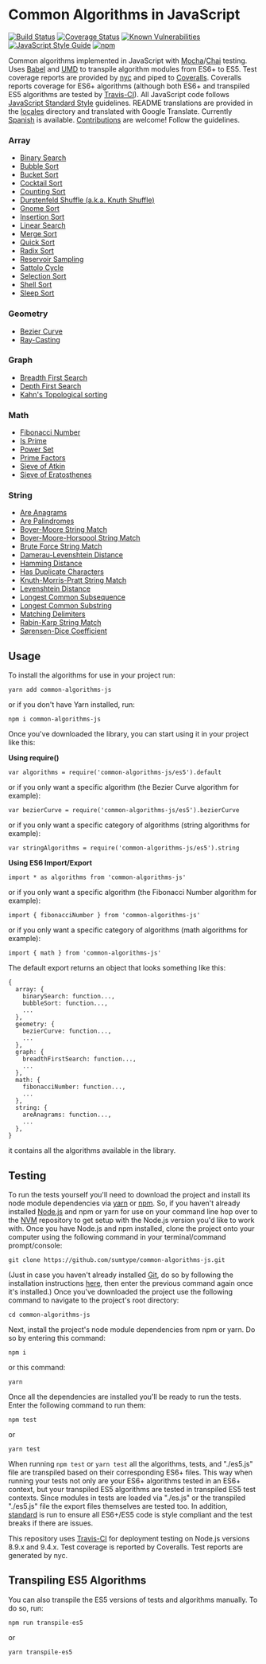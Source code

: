# Common Algorithms in JavaScript

[![Build Status](https://travis-ci.org/sumtype/common-algorithms-js.svg?branch=master)](https://travis-ci.org/sumtype/common-algorithms-js) [![Coverage Status](https://coveralls.io/repos/github/sumtype/common-algorithms-js/badge.svg?branch=master)](https://coveralls.io/github/sumtype/common-algorithms-js?branch=master) [![Known Vulnerabilities](https://snyk.io/test/github/sumtype/common-algorithms-js/badge.svg)](https://snyk.io/test/github/sumtype/common-algorithms-js) [![JavaScript Style Guide](https://img.shields.io/badge/code_style-standard-brightgreen.svg)](https://standardjs.com) [![npm](https://img.shields.io/npm/dt/common-algorithms-js.svg)](https://www.npmjs.com/package/common-algorithms-js)

Common algorithms implemented in JavaScript with [Mocha](https://mochajs.org/)/[Chai](http://chaijs.com/) testing.  Uses [Babel](https://babeljs.io/) and [UMD](https://github.com/umdjs/umd) to transpile algorithm modules from ES6+ to ES5.  Test coverage reports are provided by [nyc](https://github.com/istanbuljs/nyc) and piped to [Coveralls](https://coveralls.io/github/sumtype/common-algorithms-js?branch=master).  Coveralls reports coverage for ES6+ algorithms (although both ES6+ and transpiled ES5 algorithms are tested by [Travis-CI](https://travis-ci.org/sumtype/common-algorithms-js)).  All JavaScript code follows [JavaScript Standard Style](https://standardjs.com/) guidelines.  README translations are provided in the [locales](https://github.com/sumtype/common-algorithms-js/tree/master/locales) directory and translated with Google Translate.  Currently [Spanish](https://github.com/sumtype/common-algorithms-js/tree/master/locales/es) is available.  [Contributions](https://github.com/sumtype/common-algorithms-js/blob/master/CONTRIBUTING.md) are welcome!  Follow the guidelines.

### Array

* [Binary Search](https://github.com/sumtype/common-algorithms-js/blob/master/algorithms/es/binarySearch.js)
* [Bubble Sort](https://github.com/sumtype/common-algorithms-js/blob/master/algorithms/es/bubbleSort.js)
* [Bucket Sort](https://github.com/sumtype/common-algorithms-js/blob/master/algorithms/es/bucketSort.js)
* [Cocktail Sort](https://github.com/sumtype/common-algorithms-js/blob/master/algorithms/es/cocktailSort.js)
* [Counting Sort](https://github.com/sumtype/common-algorithms-js/blob/master/algorithms/es/countingSort.js)
* [Durstenfeld Shuffle (a.k.a. Knuth Shuffle)](https://github.com/sumtype/common-algorithms-js/blob/master/algorithms/es/durstenfeldShuffle.js)
* [Gnome Sort](https://github.com/sumtype/common-algorithms-js/blob/master/algorithms/es/gnomeSort.js)
* [Insertion Sort](https://github.com/sumtype/common-algorithms-js/blob/master/algorithms/es/insertionSort.js)
* [Linear Search](https://github.com/sumtype/common-algorithms-js/blob/master/algorithms/es/linearSearch.js)
* [Merge Sort](https://github.com/sumtype/common-algorithms-js/blob/master/algorithms/es/mergeSort.js)
* [Quick Sort](https://github.com/sumtype/common-algorithms-js/blob/master/algorithms/es/quickSort.js)
* [Radix Sort](https://github.com/sumtype/common-algorithms-js/blob/master/algorithms/es/radixSort.js)
* [Reservoir Sampling](https://github.com/sumtype/common-algorithms-js/blob/master/algorithms/es/reservoirSampling.js)
* [Sattolo Cycle](https://github.com/sumtype/common-algorithms-js/blob/master/algorithms/es/sattoloCycle.js)
* [Selection Sort](https://github.com/sumtype/common-algorithms-js/blob/master/algorithms/es/selectionSort.js)
* [Shell Sort](https://github.com/sumtype/common-algorithms-js/blob/master/algorithms/es/shellSort.js)
* [Sleep Sort](https://github.com/sumtype/common-algorithms-js/blob/master/algorithms/es/sleepSort.js)

### Geometry

* [Bezier Curve](https://github.com/sumtype/common-algorithms-js/blob/master/algorithms/es/bezierCurve.js)
* [Ray-Casting](https://github.com/sumtype/common-algorithms-js/blob/master/algorithms/es/rayCasting.js)

### Graph

* [Breadth First Search](https://github.com/sumtype/common-algorithms-js/blob/master/algorithms/es/breadthFirstSearch.js)
* [Depth First Search](https://github.com/sumtype/common-algorithms-js/blob/master/algorithms/es/depthFirstSearch.js)
* [Kahn's Topological sorting](https://github.com/sumtype/common-algorithms-js/blob/master/algorithms/es/kahnTopologicalSort.js)

### Math

* [Fibonacci Number](https://github.com/sumtype/common-algorithms-js/blob/master/algorithms/es/fibonacciNumber.js)
* [Is Prime](https://github.com/sumtype/common-algorithms-js/blob/master/algorithms/es/isPrime.js)
* [Power Set](https://github.com/sumtype/common-algorithms-js/blob/master/algorithms/es/powerSet.js)
* [Prime Factors](https://github.com/sumtype/common-algorithms-js/blob/master/algorithms/es/primeFactors.js)
* [Sieve of Atkin](https://github.com/sumtype/common-algorithms-js/blob/master/algorithms/es/sieveOfAtkin.js)
* [Sieve of Eratosthenes](https://github.com/sumtype/common-algorithms-js/blob/master/algorithms/es/sieveOfEratosthenes.js)

### String

* [Are Anagrams](https://github.com/sumtype/common-algorithms-js/blob/master/algorithms/es/areAnagrams.js)
* [Are Palindromes](https://github.com/sumtype/common-algorithms-js/blob/master/algorithms/es/arePalindromes.js)
* [Boyer-Moore String Match](https://github.com/sumtype/common-algorithms-js/blob/master/algorithms/es/boyerMooreStringMatch.js)
* [Boyer-Moore-Horspool String Match](https://github.com/sumtype/common-algorithms-js/blob/master/algorithms/es/boyerMooreHorspoolStringMatch.js)
* [Brute Force String Match](https://github.com/sumtype/common-algorithms-js/blob/master/algorithms/es/bruteForceStringMatch.js)
* [Damerau-Levenshtein Distance](https://github.com/sumtype/common-algorithms-js/blob/master/algorithms/es/damerauLevenshteinDistance.js)
* [Hamming Distance](https://github.com/sumtype/common-algorithms-js/blob/master/algorithms/es/hammingDistance.js)
* [Has Duplicate Characters](https://github.com/sumtype/common-algorithms-js/blob/master/algorithms/es/hasDuplicateCharacters.js)
* [Knuth-Morris-Pratt String Match](https://github.com/sumtype/common-algorithms-js/blob/master/algorithms/es/knuthMorrisPrattStringMatch.js)
* [Levenshtein Distance](https://github.com/sumtype/common-algorithms-js/blob/master/algorithms/es/levenshteinDistance.js)
* [Longest Common Subsequence](https://github.com/sumtype/common-algorithms-js/blob/master/algorithms/es/longestCommonSubsequence.js)
* [Longest Common Substring](https://github.com/sumtype/common-algorithms-js/blob/master/algorithms/es/longestCommonSubstring.js)
* [Matching Delimiters](https://github.com/sumtype/common-algorithms-js/blob/master/algorithms/es/matchingDelimiters.js)
* [Rabin-Karp String Match](https://github.com/sumtype/common-algorithms-js/blob/master/algorithms/es/rabinKarpStringMatch.js)
* [Sørensen-Dice Coefficient](https://github.com/sumtype/common-algorithms-js/blob/master/algorithms/es/sorensenDiceCoefficient.js)

## Usage

To install the algorithms for use in your project run:

`yarn add common-algorithms-js`

or if you don't have Yarn installed, run:

`npm i common-algorithms-js`

Once you've downloaded the library, you can start using it in your project like this:

**Using require()**

`var algorithms = require('common-algorithms-js/es5').default`

or if you only want a specific algorithm (the Bezier Curve algorithm for example):

`var bezierCurve = require('common-algorithms-js/es5').bezierCurve`

or if you only want a specific category of algorithms (string algorithms for example):

`var stringAlgorithms = require('common-algorithms-js/es5').string`

**Using ES6 Import/Export**

`import * as algorithms from 'common-algorithms-js'`

or if you only want a specific algorithm (the Fibonacci Number algorithm for example):

`import { fibonacciNumber } from 'common-algorithms-js'`

or if you only want a specific category of algorithms (math algorithms for example):

`import { math } from 'common-algorithms-js'`

The default export returns an object that looks something like this:

```
{
  array: {
    binarySearch: function...,
    bubbleSort: function...,
    ...
  },
  geometry: {
    bezierCurve: function...,
    ...
  },
  graph: {
    breadthFirstSearch: function...,
    ...
  },
  math: {
    fibonacciNumber: function...,
    ...
  },
  string: {
    areAnagrams: function...,
    ...
  },
}
```

it contains all the algorithms available in the library.

## Testing

To run the tests yourself you'll need to download the project and install its node module dependencies via [yarn](https://yarnpkg.com/en/) or [npm](https://www.npmjs.com/).  So, if you haven't already installed [Node.js](https://nodejs.org/) and npm or yarn for use on your command line hop over to the [NVM](https://github.com/creationix/nvm) repository to get setup with the Node.js version you'd like to work with.  Once you have Node.js and npm installed, clone the project onto your computer using the following command in your terminal/command prompt/console:

`git clone https://github.com/sumtype/common-algorithms-js.git`

(Just in case you haven't already installed [Git](https://git-scm.com/), do so by following the installation instructions [here](https://git-scm.com/book/en/v2/Getting-Started-Installing-Git), then enter the previous command again once it's installed.)  Once you've downloaded the project use the following command to navigate to the project's root directory:

`cd common-algorithms-js`

Next, install the project's node module dependencies from npm or yarn.  Do so by entering this command:

`npm i`

or this command:

`yarn`

Once all the dependencies are installed you'll be ready to run the tests.  Enter the following command to run them:

`npm test`

or

`yarn test`

When running `npm test` or `yarn test` all the algorithms, tests, and "./es5.js" file are transpiled based on their corresponding ES6+ files.  This way when running your tests not only are your ES6+ algorithms tested in an ES6+ context, but your transpiled ES5 algorithms are tested in transpiled ES5 test contexts.  Since modules in tests are loaded via "./es.js" or the transpiled "./es5.js" file the export files themselves are tested too.  In addition, [standard](https://www.npmjs.com/package/standard) is run to ensure all ES6+/ES5 code is style compliant and the test breaks if there are issues.

This repository uses [Travis-CI](https://travis-ci.org/sumtype/common-algorithms-js) for deployment testing on Node.js versions 8.9.x and 9.4.x.  Test coverage is reported by Coveralls.  Test reports are generated by nyc.

## Transpiling ES5 Algorithms

You can also transpile the ES5 versions of tests and algorithms manually.  To do so, run:

`npm run transpile-es5`

or

`yarn transpile-es5`
